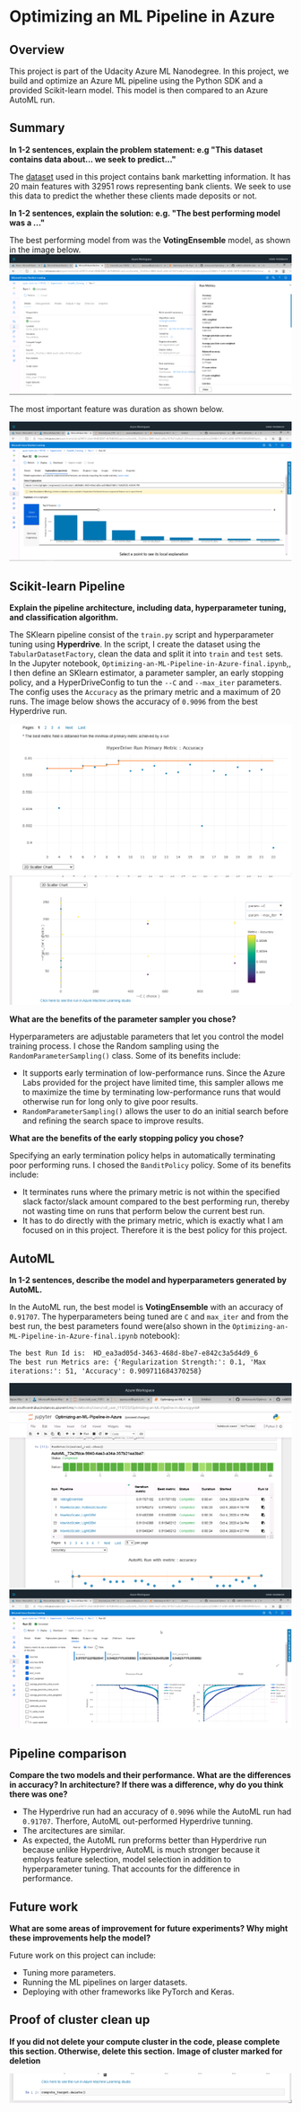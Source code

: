 # Optimizing an ML Pipeline in Azure

## Overview
This project is part of the Udacity Azure ML Nanodegree.
In this project, we build and optimize an Azure ML pipeline using the Python SDK and a provided Scikit-learn model.
This model is then compared to an Azure AutoML run.

## Summary
**In 1-2 sentences, explain the problem statement: e.g "This dataset contains data about... we seek to predict..."**

The [dataset](https://automlsamplenotebookdata.blob.core.windows.net/automl-sample-notebook-data/bankmarketing_train.csv) used in this project contains bank marketting information. It has 20 main features with 32951 rows representing bank clients. We seek to use this data to predict the whether these clients made deposits or not.

**In 1-2 sentences, explain the solution: e.g. "The best performing model was a ..."**

The best performing model from was the __VotingEnsemble__ model, as shown in the image below.
![best model](./AutoML-Results-images/auto_res4.png)

The most important feature was duration as shown below.

![feature importance](./AutoML-Results-images/auto_res7.png)

## Scikit-learn Pipeline
**Explain the pipeline architecture, including data, hyperparameter tuning, and classification algorithm.**

The SKlearn pipeline consist of the `train.py` script and hyperparameter tuning using __Hyperdrive__. In the script, I create the dataset using the `TabularDatasetFactory`, clean the data and split it into `train` and `test` sets. In the Jupyter notebook, `Optimizing-an-ML-Pipeline-in-Azure-final.ipynb`,, I then define an SKlearn estimator, a parameter sampler, an early stopping policy, and a HyperDriveConfig to tun the `--C` and `--max_iter` parameters. The config uses the `Accuracy` as the primary metric and a maximum of 20 runs. The image below shows the accuracy of `0.9096` from the best Hyperdrive run.

![Best hyperdrive run](./Hyperdrive-Results-images/hd_best_run_graph.png)
![Best hyperdrive run](./Hyperdrive-Results-images/hd_best_run_graph2.png)

**What are the benefits of the parameter sampler you chose?**

Hyperparameters are adjustable parameters that let you control the model training process.
I chose the Random sampling using the `RandomParameterSampling()` class. Some of its benefits include:
- It supports early termination of low-performance runs. Since the Azure Labs provided for the project have limited time, this sampler allows me to maximize the time by terminating low-performance runs that would otherwise run for long only to give poor results.
- `RandomParameterSampling()` allows the user to do an initial search before and refining the search space to improve results.

**What are the benefits of the early stopping policy you chose?**

Specifying an early termination policy helps in automatically terminating poor performing runs. I chosed the `BanditPolicy` policy. Some of its benefits include:
- It terminates runs where the primary metric is not within the specified slack factor/slack amount compared to the best performing run, thereby not wasting time on runs that perform below the current best run.
- It has to do directly with the primary metric, which is exactly what I am focused on in this project. Therefore it is the best policy for this project.

## AutoML
**In 1-2 sentences, describe the model and hyperparameters generated by AutoML.**

In the AutoML run, the best model is __VotingEnsemble__ with an accuracy of `0.91707`. The hyperparameters being tuned are `C` and `max_iter` and from the best run, the best parameters found were(also shown in the `Optimizing-an-ML-Pipeline-in-Azure-final.ipynb` notebook):

```
The best Run Id is:  HD_ea3ad05d-3463-468d-8be7-e842c3a5d4d9_6
The best run Metrics are: {'Regularization Strength:': 0.1, 'Max iterations:': 51, 'Accuracy': 0.909711684370258}
```

![complete run](./AutoML-Results-images/automl_complete.png)
![Results](./AutoML-Results-images/auto_res8.png)

## Pipeline comparison
**Compare the two models and their performance. What are the differences in accuracy? In architecture? If there was a difference, why do you think there was one?**

- The Hyperdrive run had an accuracy of `0.9096` while the AutoML run had `0.91707`. Therfore, AutoML out-performed Hyperdrive tunning.
- The arcitectures are similar.
- As expected, the AutoML run preforms better than Hyperdrive run because unlike Hyperdrive, AutoML is much stronger because it employs feature selection, model selection in addition to hyperparameter tuning. That accounts for the difference in performance.

## Future work
**What are some areas of improvement for future experiments? Why might these improvements help the model?**

Future work on this project can include:
- Tuning more parameters.
- Running the ML pipelines on larger datasets.
- Deploying with other frameworks like PyTorch and Keras.

## Proof of cluster clean up
**If you did not delete your compute cluster in the code, please complete this section. Otherwise, delete this section.**
**Image of cluster marked for deletion**

![feature importance](./AutoML-Results-images/proof_of_cluster_cleanup.png)